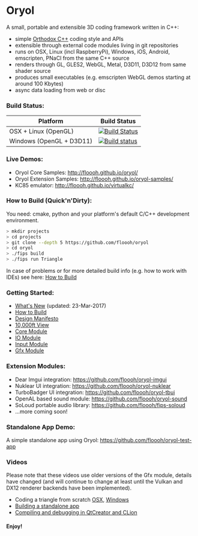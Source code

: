 # Oryol
 
A small, portable and extensible 3D coding framework written in C++:

- simple [Orthodox C++](https://gist.github.com/bkaradzic/2e39896bc7d8c34e042b) coding style and APIs
- extensible through external code modules living in git repositories
- runs on OSX, Linux (incl RaspberryPi), Windows, iOS, Android, emscripten, PNaCl from the same C++ source
- renders through GL, GLES2, WebGL, Metal, D3D11, D3D12 from same shader source
- produces small executables (e.g. emscripten WebGL demos starting at around 100 Kbytes)
- async data loading from web or disc 

### Build Status:

|Platform|Build Status|
|--------|------|
|OSX + Linux (OpenGL)|[![Build Status](https://travis-ci.org/floooh/oryol.svg?branch=master)](https://travis-ci.org/floooh/oryol)|
|Windows (OpenGL + D3D11)|[![Build status](https://ci.appveyor.com/api/projects/status/hn5sup2y532h64jg/branch/master?svg=true)](https://ci.appveyor.com/project/floooh/oryol/branch/master)|

### Live Demos:

- Oryol Core Samples: http://floooh.github.io/oryol/
- Oryol Extension Samples: http://floooh.github.io/oryol-samples/
- KC85 emulator: http://floooh.github.io/virtualkc/

### How to Build (Quick'n'Dirty):

You need: cmake, python and your platform's default C/C++ development environment.

```bash
> mkdir projects
> cd projects
> git clone --depth 5 https://github.com/floooh/oryol
> cd oryol
> ./fips build
> ./fips run Triangle
```

In case of problems or for more detailed build info (e.g. how to work
with IDEs) see here: [How to Build](doc/BUILD.md)

### Getting Started:

* [What's New](doc/NEWS.md) (updated: 23-Mar-2017)
* [How to Build](doc/BUILD.md)
* [Design Manifesto](doc/DESIGN-MANIFESTO.md)
* [10,000ft View](doc/OVERVIEW.md)
* [Core Module](code/Modules/Core/README.md)
* [IO Module](code/Modules/IO/README.md)
* [Input Module](code/Modules/Input/README.md)
* [Gfx Module](code/Modules/Gfx/README.md)

### Extension Modules:

- Dear Imgui integration: https://github.com/floooh/oryol-imgui
- Nuklear UI integration: https://github.com/floooh/oryol-nuklear
- TurboBadger UI integration: https://github.com/floooh/oryol-tbui
- OpenAL based sound module: https://github.com/floooh/oryol-sound
- SoLoud portable audio library: https://github.com/floooh/fips-soloud
- ...more coming soon!

### Standalone App Demo:

A simple standalone app using Oryol: https://github.com/floooh/oryol-test-app

### Videos 

Please note that these videos use older versions of the Gfx module, details
have changed (and will continue to change at least until the Vulkan and DX12
renderer backends have been implemented).

- Coding a triangle from scratch [OSX](http://www.youtube.com/watch?v=B5R0uE5IMZs), [Windows](http://www.youtube.com/watch?v=fcmOhvVd80o)
- [Building a standalone app](https://www.youtube.com/watch?v=z8nwrGh2Zsc)
- [Compiling and debugging in QtCreator and CLion](https://www.youtube.com/watch?v=Sp5TywYeNzE)

#### Enjoy! ####




